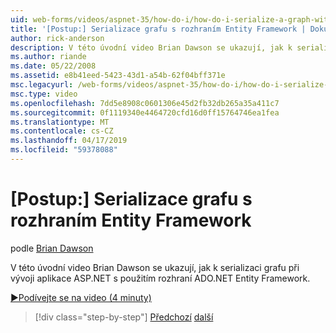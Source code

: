 ```yaml
---
uid: web-forms/videos/aspnet-35/how-do-i/how-do-i-serialize-a-graph-with-the-entity-framework
title: '[Postup:] Serializace grafu s rozhraním Entity Framework | Dokumentace Microsoftu'
author: rick-anderson
description: V této úvodní video Brian Dawson se ukazují, jak k serializaci grafu při vývoji aplikace ASP.NET s použitím rozhraní ADO.NET Entity Framework.
ms.author: riande
ms.date: 05/22/2008
ms.assetid: e8b41eed-5423-43d1-a54b-62f04bff371e
msc.legacyurl: /web-forms/videos/aspnet-35/how-do-i/how-do-i-serialize-a-graph-with-the-entity-framework
msc.type: video
ms.openlocfilehash: 7dd5e8908c0601306e45d2fb32db265a35a411c7
ms.sourcegitcommit: 0f1119340e4464720cfd16d0ff15764746ea1fea
ms.translationtype: MT
ms.contentlocale: cs-CZ
ms.lasthandoff: 04/17/2019
ms.locfileid: "59378088"
---
```

# <a name="how-do-i-serialize-a-graph-with-the-entity-framework"></a>[Postup:] Serializace grafu s rozhraním Entity Framework

podle [Brian Dawson](https://twitter.com/briandawson)

V této úvodní video Brian Dawson se ukazují, jak k serializaci grafu při vývoji aplikace ASP.NET s použitím rozhraní ADO.NET Entity Framework.

[&#9654;Podívejte se na video (4 minuty)](https://channel9.msdn.com/Blogs/ASP-NET-Site-Videos/how-do-i-serialize-a-graph-with-the-entity-framework)

> [!div class="step-by-step"]
> [Předchozí](how-do-i-use-the-new-entity-data-source.md)
> [další](how-do-i-use-msbuild-to-automate-the-aspnet-compiler-and-merge-utilities.md)
